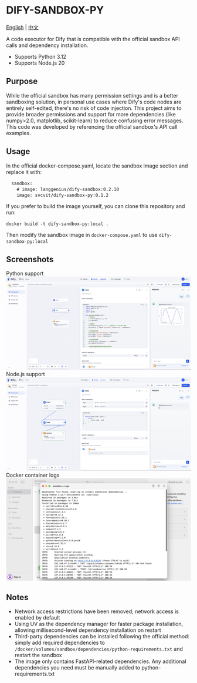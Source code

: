 # DIFY-SANDBOX-PY
[English](README.md) | [中文](README_CN.md)

A code executor for Dify that is compatible with the official sandbox API calls and dependency installation.
- Supports Python 3.12
- Supports Node.js 20

## Purpose
While the official sandbox has many permission settings and is a better sandboxing solution, in personal use cases where Dify's code nodes are entirely self-edited, there's no risk of code injection. This project aims to provide broader permissions and support for more dependencies (like numpy>2.0, matplotlib, scikit-learn) to reduce confusing error messages. This code was developed by referencing the official sandbox's API call examples.

## Usage
In the official docker-compose.yaml, locate the sandbox image section and replace it with:
```
  sandbox:
    # image: langgenius/dify-sandbox:0.2.10
    image: svcvit/dify-sandbox-py:0.1.2
```

If you prefer to build the image yourself, you can clone this repository and run:
```
docker build -t dify-sandbox-py:local .
```
Then modify the sandbox image in `docker-compose.yaml` to use `dify-sandbox-py:local`

## Screenshots
Python support
![](/images/Xnip2024-11-25_11-30-12.jpg)
Node.js support
![](/images/Xnip2024-11-25_11-31-01.jpg)
Docker container logs
![](/images/Xnip2024-12-04_10-15-18.jpg)


## Notes
- Network access restrictions have been removed; network access is enabled by default
- Using UV as the dependency manager for faster package installation, allowing millisecond-level dependency installation on restart
- Third-party dependencies can be installed following the official method: simply add required dependencies to `/docker/volumes/sandbox/dependencies/python-requirements.txt` and restart the sandbox
- The image only contains FastAPI-related dependencies. Any additional dependencies you need must be manually added to python-requirements.txt